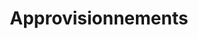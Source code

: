 ---
title: Approvisionnements
longTitle: 'Approvisionnements'
tags:
- gccommon
french:
- "[[Supplies]]"
---